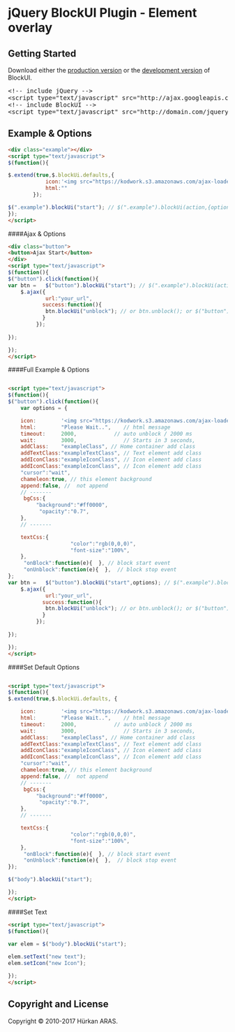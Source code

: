 # jQuery BlockUI Plugin - Element overlay
## Getting Started
[min]: https://raw.githubusercontent.com/hurkanaras/blockui/master/blockUi.min.js
[max]: https://raw.githubusercontent.com/hurkanaras/blockui/master/blockUi.js
Download either the [production version][min] or the [development version][max] of BlockUI.


<pre>
&lt;!-- include jQuery -->
&lt;script type="text/javascript" src="http://ajax.googleapis.com/ajax/libs/jquery/1/jquery.js">&lt;/script>
&lt;!-- include BlockUI -->
&lt;script type="text/javascript" src="http://domain.com/jquery.blockUI.js">&lt;/script>
</pre>

## Example & Options
```html
<div class="example"></div>
<script type="text/javascript">
$(function(){

$.extend(true,$.blockUi.defaults,{
			icon:'<img src="https://kodwork.s3.amazonaws.com/ajax-loader.gif"/>', // OR your html code 
			html:""
		});

$(".example").blockUi("start"); // $(".example").blockUi(action,{options});
});
</script>
```
####Ajax & Options

```html
<div class="button">
<button>Ajax Start</button>
</div>
<script type="text/javascript">
$(function(){
$("button").click(function(){
var btn =   $("button").blockUi("start"); // $(".example").blockUi(action,{options});
    $.ajax({
            url:"your_url",
           success:function(){
            btn.blockUi("unblock"); // or btn.unblock(); or $("button").blockUi("unblock");
           }
         });
  
});

});
</script>
```
####Full Example & Options
```html

<script type="text/javascript">
$(function(){
$("button").click(function(){
    var options = {

    icon:        '<img src="https://kodwork.s3.amazonaws.com/ajax-loader.gif"/>',    // html text icon
    html:        "Please Wait..",    // html message
    timeout:     2000,            // auto unblock / 2000 ms
    wait:        3000,               // Starts in 3 seconds,
    addClass:    "exampleClass", // Home container add class
    addTextClass:"exampleTextClass", // Text element add class
    addIconClass:"exampleIconClass", // Icon element add class
    addIconClass:"exampleIconClass", // Icon element add class
    "cursor":"wait",
    chameleon:true, // this element background
    append:false, //  not append
    // -------
     bgCss:{
         "background":"#ff0000",
          "opacity":"0.7", 
    },
    // -------

    textCss:{
                    "color":"rgb(0,0,0)", 
                    "font-size":"100%",
    },
     "onBlock":function(e){  }, // block start event
     "onUnblock":function(e){  },  // block stop event
};
var btn =   $("button").blockUi("start",options); // $(".example").blockUi(action,{options});
    $.ajax({
            url:"your_url",
           success:function(){
            btn.blockUi("unblock"); // or btn.unblock(); or $("button").blockUi("unblock");
           }
         });
  
});

});
</script>
```
####Set Default Options
```html

<script type="text/javascript">
$(function(){
$.extend(true,$.blockUi.defaults, {

    icon:        '<img src="https://kodwork.s3.amazonaws.com/ajax-loader.gif"/>',    // html text icon
    html:        "Please Wait..",    // html message
    timeout:     2000,            // auto unblock / 2000 ms
    wait:        3000,               // Starts in 3 seconds,
    addClass:    "exampleClass", // Home container add class
    addTextClass:"exampleTextClass", // Text element add class
    addIconClass:"exampleIconClass", // Icon element add class
    addIconClass:"exampleIconClass", // Icon element add class
    "cursor":"wait",
    chameleon:true, // this element background
    append:false, //  not append
    // -------
     bgCss:{
         "background":"#ff0000",
          "opacity":"0.7", 
    },
    // -------

    textCss:{
                    "color":"rgb(0,0,0)", 
                    "font-size":"100%",
    },
     "onBlock":function(e){  }, // block start event
     "onUnblock":function(e){  },  // block stop event
});

$("body").blockUi("start");

});
</script>
```

####Set Text  
```html
<script type="text/javascript">
$(function(){

var elem = $("body").blockUi("start");
 
elem.setText("new text");
elem.setIcon("new Icon");

});
</script>
```



## Copyright and License
Copyright &copy; 2010-2017 Hürkan ARAS.
